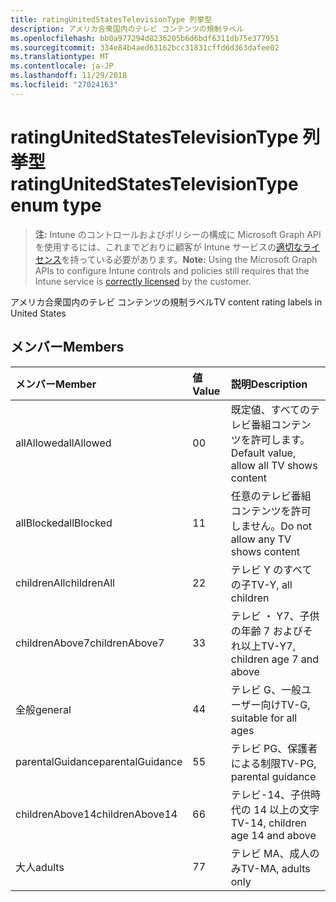 ```yaml
---
title: ratingUnitedStatesTelevisionType 列挙型
description: アメリカ合衆国内のテレビ コンテンツの規制ラベル
ms.openlocfilehash: bb0a977294d8236205b6d6bdf6311db75e377951
ms.sourcegitcommit: 334e84b4aed63162bcc31831cffd6d363dafee02
ms.translationtype: MT
ms.contentlocale: ja-JP
ms.lasthandoff: 11/29/2018
ms.locfileid: "27024163"
---
```

# <a name="ratingunitedstatestelevisiontype-enum-type"></a><span data-ttu-id="ae83f-103">ratingUnitedStatesTelevisionType 列挙型</span><span class="sxs-lookup"><span data-stu-id="ae83f-103">ratingUnitedStatesTelevisionType enum type</span></span>

> <span data-ttu-id="ae83f-104">**注:** Intune のコントロールおよびポリシーの構成に Microsoft Graph API を使用するには、これまでどおりに顧客が Intune サービスの[適切なライセンス](https://go.microsoft.com/fwlink/?linkid=839381)を持っている必要があります。</span><span class="sxs-lookup"><span data-stu-id="ae83f-104">**Note:** Using the Microsoft Graph APIs to configure Intune controls and policies still requires that the Intune service is [correctly licensed](https://go.microsoft.com/fwlink/?linkid=839381) by the customer.</span></span>

<span data-ttu-id="ae83f-105">アメリカ合衆国内のテレビ コンテンツの規制ラベル</span><span class="sxs-lookup"><span data-stu-id="ae83f-105">TV content rating labels in United States</span></span>
## <a name="members"></a><span data-ttu-id="ae83f-106">メンバー</span><span class="sxs-lookup"><span data-stu-id="ae83f-106">Members</span></span>
|<span data-ttu-id="ae83f-107">メンバー</span><span class="sxs-lookup"><span data-stu-id="ae83f-107">Member</span></span>|<span data-ttu-id="ae83f-108">値</span><span class="sxs-lookup"><span data-stu-id="ae83f-108">Value</span></span>|<span data-ttu-id="ae83f-109">説明</span><span class="sxs-lookup"><span data-stu-id="ae83f-109">Description</span></span>|
|:---|:---|:---|
|<span data-ttu-id="ae83f-110">allAllowed</span><span class="sxs-lookup"><span data-stu-id="ae83f-110">allAllowed</span></span>|<span data-ttu-id="ae83f-111">0</span><span class="sxs-lookup"><span data-stu-id="ae83f-111">0</span></span>|<span data-ttu-id="ae83f-112">既定値、すべてのテレビ番組コンテンツを許可します。</span><span class="sxs-lookup"><span data-stu-id="ae83f-112">Default value, allow all TV shows content</span></span>|
|<span data-ttu-id="ae83f-113">allBlocked</span><span class="sxs-lookup"><span data-stu-id="ae83f-113">allBlocked</span></span>|<span data-ttu-id="ae83f-114">1</span><span class="sxs-lookup"><span data-stu-id="ae83f-114">1</span></span>|<span data-ttu-id="ae83f-115">任意のテレビ番組コンテンツを許可しません。</span><span class="sxs-lookup"><span data-stu-id="ae83f-115">Do not allow any TV shows content</span></span>|
|<span data-ttu-id="ae83f-116">childrenAll</span><span class="sxs-lookup"><span data-stu-id="ae83f-116">childrenAll</span></span>|<span data-ttu-id="ae83f-117">2</span><span class="sxs-lookup"><span data-stu-id="ae83f-117">2</span></span>|<span data-ttu-id="ae83f-118">テレビ Y のすべての子</span><span class="sxs-lookup"><span data-stu-id="ae83f-118">TV-Y, all children</span></span>|
|<span data-ttu-id="ae83f-119">childrenAbove7</span><span class="sxs-lookup"><span data-stu-id="ae83f-119">childrenAbove7</span></span>|<span data-ttu-id="ae83f-120">3</span><span class="sxs-lookup"><span data-stu-id="ae83f-120">3</span></span>|<span data-ttu-id="ae83f-121">テレビ ・ Y7、子供の年齢 7 およびそれ以上</span><span class="sxs-lookup"><span data-stu-id="ae83f-121">TV-Y7, children age 7 and above</span></span>|
|<span data-ttu-id="ae83f-122">全般</span><span class="sxs-lookup"><span data-stu-id="ae83f-122">general</span></span>|<span data-ttu-id="ae83f-123">4</span><span class="sxs-lookup"><span data-stu-id="ae83f-123">4</span></span>|<span data-ttu-id="ae83f-124">テレビ G、一般ユーザー向け</span><span class="sxs-lookup"><span data-stu-id="ae83f-124">TV-G, suitable for all ages</span></span>|
|<span data-ttu-id="ae83f-125">parentalGuidance</span><span class="sxs-lookup"><span data-stu-id="ae83f-125">parentalGuidance</span></span>|<span data-ttu-id="ae83f-126">5</span><span class="sxs-lookup"><span data-stu-id="ae83f-126">5</span></span>|<span data-ttu-id="ae83f-127">テレビ PG、保護者による制限</span><span class="sxs-lookup"><span data-stu-id="ae83f-127">TV-PG, parental guidance</span></span>|
|<span data-ttu-id="ae83f-128">childrenAbove14</span><span class="sxs-lookup"><span data-stu-id="ae83f-128">childrenAbove14</span></span>|<span data-ttu-id="ae83f-129">6</span><span class="sxs-lookup"><span data-stu-id="ae83f-129">6</span></span>|<span data-ttu-id="ae83f-130">テレビ-14、子供時代の 14 以上の文字</span><span class="sxs-lookup"><span data-stu-id="ae83f-130">TV-14, children age 14 and above</span></span>|
|<span data-ttu-id="ae83f-131">大人</span><span class="sxs-lookup"><span data-stu-id="ae83f-131">adults</span></span>|<span data-ttu-id="ae83f-132">7</span><span class="sxs-lookup"><span data-stu-id="ae83f-132">7</span></span>|<span data-ttu-id="ae83f-133">テレビ MA、成人のみ</span><span class="sxs-lookup"><span data-stu-id="ae83f-133">TV-MA, adults only</span></span>|



